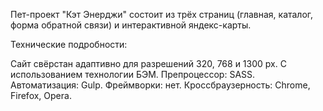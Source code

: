Пет-проект "Кэт Энерджи" состоит из трёх страниц (главная, каталог, форма обратной связи) и интерактивной яндекс-карты.

Технические подробности:

Сайт свёрстан адаптивно для разрешений 320, 768 и 1300 px.
С использованием технологии БЭМ.
Препроцессор: SASS.
Автоматизация: Gulp.
Фреймворки: нет.
Кроссбраузерность: Chrome, Firefox, Opera.
